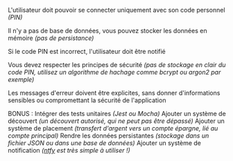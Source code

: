 L'utilisateur doit pouvoir se connecter uniquement avec son code personnel _(PIN)_

Il n'y a pas de base de données, vous pouvez stocker les données en mémoire _(pas de persistance)_

Si le code PIN est incorrect, l'utilisateur doit être notifié

Vous devez respecter les principes de sécurité _(pas de stockage en clair du code PIN, utilisez un algorithme de hachage comme bcrypt ou argon2 par exemple)_

Les messages d'erreur doivent être explicites, sans donner d'informations sensibles ou compromettant la sécurité de l'application






BONUS :
Intégrer des tests unitaires _(Jest ou Mocha)_
Ajouter un système de découvert _(un découvert autorisé, qui ne peut pas être dépassé)_
Ajouter un système de placement _(transfert d'argent vers un compte épargne, lié au compte principal)_
Rendre les données persistantes _(stockage dans un fichier JSON ou dans une base de données)_
Ajouter un système de notification _([ntfy](https://ntfy.sh/) est très simple à utiliser !)_
